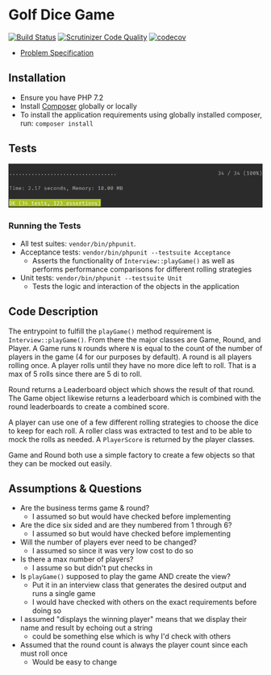# Golf Dice Game

[![Build Status](https://travis-ci.org/AndyWendt/dice-golf.svg?branch=master)](https://travis-ci.org/AndyWendt/dice-golf) 
[![Scrutinizer Code Quality](https://scrutinizer-ci.com/g/AndyWendt/dice-golf/badges/quality-score.png?b=master)](https://scrutinizer-ci.com/g/AndyWendt/dice-golf/?branch=master) 
[![codecov](https://codecov.io/gh/AndyWendt/dice-golf/branch/master/graph/badge.svg)](https://codecov.io/gh/AndyWendt/dice-golf)

* [Problem Specification](./docs/dice-game-spec.pdf)

## Installation

* Ensure you have PHP 7.2
* Install [Composer](https://getcomposer.org/doc/00-intro.md) globally or locally
* To install the application requirements using globally installed composer, run: `composer install `

## Tests

![Test Suite Run](./docs/phpunit-results.png)

### Running the Tests

* All test suites: `vendor/bin/phpunit`. 
* Acceptance tests: `vendor/bin/phpunit --testsuite Acceptance`
    * Asserts the functionality of `Interview::playGame()` as well as performs performance comparisons for different rolling strategies
* Unit tests: `vendor/bin/phpunit --testsuite Unit`
    * Tests the logic and interaction of the objects in the application

## Code Description

The entrypoint to fulfill the `playGame()` method requirement is `Interview::playGame()`.  From there the major classes
are Game, Round, and Player.  A Game runs `N` rounds where `N` is equal to the count of the number of 
players in the game (4 for our purposes by default).  A round is all players rolling once.  A player rolls until they have 
no more dice left to roll.  That is a max of 5 rolls since there are 5 di to roll.  

Round returns a Leaderboard object which shows the result of that round.  The Game object likewise returns a leaderboard
which is combined with the round leaderboards to create a combined score. 

A player can use one of a few different rolling strategies to choose the dice to keep for each roll. 
A roller class was extracted to test and to be able to mock the rolls as needed.  A `PlayerScore` is returned 
by the player classes.  

Game and Round both use a simple factory to create a few objects so that they can be mocked out easily.  

## Assumptions & Questions

* Are the business terms game & round?
    * I assumed so but would have checked before implementing
* Are the dice six sided and are they numbered from 1 through 6? 
    * I assumed so but would have checked before implementing
* Will the number of players ever need to be changed? 
    * I assumed so since it was very low cost to do so
* Is there a max number of players? 
    * I assume so but didn't put checks in
* Is `playGame()` supposed to play the game AND create the view?
    * Put it in an interview class that generates the desired output and runs a single game
    * I would have checked with others on the exact requirements before doing so
* I assumed "displays the winning player" means that we display their name and result by echoing out a string
    * could be something else which is why I'd check with others
* Assumed that the round count is always the player count since each must roll once
    * Would be easy to change
    
